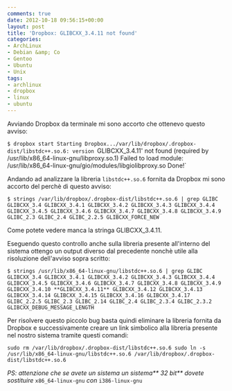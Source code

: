 ```yaml
---
comments: true
date: 2012-10-18 09:56:15+00:00
layout: post
title: 'Dropbox: GLIBCXX_3.4.11 not found'
categories:
- ArchLinux
- Debian &amp; Co
- Gentoo
- Ubuntu
- Unix
tags:
- archlinux
- dropbox
- linux
- ubuntu
---
```


Avviando Dropbox da terminale mi sono accorto che ottenevo questo avviso:

`$ dropbox start
Starting Dropbox.../var/lib/dropbox/.dropbox-dist/libstdc++.so.6: version `GLIBCXX_3.4.11' not found (required by /usr/lib/x86_64-linux-gnu/libproxy.so.1)
Failed to load module: /usr/lib/x86_64-linux-gnu/gio/modules/libgiolibproxy.so
Done!`

Andando ad analizzare la libreria `libstdc++.so.6` fornita da Dropbox mi sono accorto del perchè di questo avviso:

<!-- more -->

`$ strings /var/lib/dropbox/.dropbox-dist/libstdc++.so.6 | grep GLIBC
GLIBCXX_3.4
GLIBCXX_3.4.1
GLIBCXX_3.4.2
GLIBCXX_3.4.3
GLIBCXX_3.4.4
GLIBCXX_3.4.5
GLIBCXX_3.4.6
GLIBCXX_3.4.7
GLIBCXX_3.4.8
GLIBCXX_3.4.9
GLIBC_2.3
GLIBC_2.4
GLIBC_2.2.5
GLIBCXX_FORCE_NEW`

Come potete vedere manca la stringa GLIBCXX_3.4.11.

Eseguendo questo controllo anche sulla libreria presente all'interno del sistema ottengo un output diverso dal precedente nonchè utile alla risoluzione dell'avviso sopra scritto:

`$ strings /usr/lib/x86_64-linux-gnu/libstdc++.so.6 | grep GLIBC
GLIBCXX_3.4
GLIBCXX_3.4.1
GLIBCXX_3.4.2
GLIBCXX_3.4.3
GLIBCXX_3.4.4
GLIBCXX_3.4.5
GLIBCXX_3.4.6
GLIBCXX_3.4.7
GLIBCXX_3.4.8
GLIBCXX_3.4.9
GLIBCXX_3.4.10
**GLIBCXX_3.4.11**
GLIBCXX_3.4.12
GLIBCXX_3.4.13
GLIBCXX_3.4.14
GLIBCXX_3.4.15
GLIBCXX_3.4.16
GLIBCXX_3.4.17
GLIBC_2.2.5
GLIBC_2.3
GLIBC_2.14
GLIBC_2.4
GLIBC_2.3.4
GLIBC_2.3.2
GLIBCXX_DEBUG_MESSAGE_LENGTH`

Per risolvere questo piccolo bug basta quindi eliminare la libreria fornita da Dropbox e successivamente creare un link simbolico alla libreria presente nel nostro sistema tramite questi comandi:

`sudo rm /var/lib/dropbox/.dropbox-dist/libstdc++.so.6
sudo ln -s /usr/lib/x86_64-linux-gnu/libstdc++.so.6 /var/lib/dropbox/.dropbox-dist/libstdc++.so.6`

_PS: attenzione che se avete un sistema un sistema** 32 bit** dovete sostituire_ `x86_64-linux-gnu` _con_ `i386-linux-gnu`
